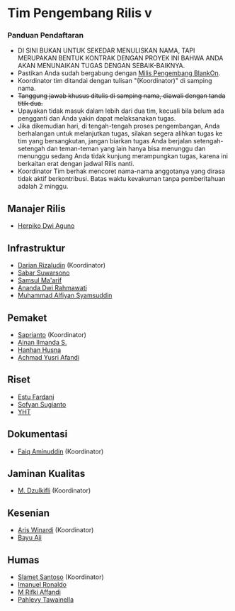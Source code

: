 # Tim Pengembang Rilis v

### Panduan Pendaftaran

- DI SINI BUKAN UNTUK SEKEDAR MENULISKAN NAMA, TAPI MERUPAKAN BENTUK KONTRAK DENGAN PROYEK INI BAHWA ANDA AKAN MENUNAIKAN TUGAS DENGAN SEBAIK-BAIKNYA.
- Pastikan Anda sudah bergabung dengan [Milis Pengembang BlankOn](https://groups.google.com/group/BlankOn-dev).
- Koordinator tim ditandai dengan tulisan "(Koordinator)" di samping nama.
- ~~Tanggung jawab khusus ditulis di samping nama, diawali dengan tanda titik dua.~~
- Upayakan tidak masuk dalam lebih dari dua tim, kecuali bila belum ada pengganti dan Anda yakin dapat melaksanakan tugas.
- Jika dikemudian hari, di tengah-tengah proses pengembangan, Anda berhalangan untuk melanjutkan tugas, silakan segera alihkan tugas ke tim yang bersangkutan, jangan biarkan tugas Anda berjalan setengah-setengah dan teman-teman yang lain hanya bisa menunggu dan menunggu sedang Anda tidak kunjung merampungkan tugas, karena ini berkaitan erat dengan jadwal Rilis nanti.
- Koordinator Tim berhak mencoret nama-nama anggotanya yang dirasa tidak aktif berkontribusi. Batas waktu kevakuman tanpa pemberitahuan adalah 2 minggu.

## Manajer Rilis

- [Herpiko Dwi Aguno](https://github.com/herpiko)

## Infrastruktur

- [Darian Rizaludin](https://github.com/darianrizaludin) (Koordinator)
- [Sabar Suwarsono](https://github.com/soewarsono)
- [Samsul Ma'arif](https://github.com/samsulmaarif)
- [Ananda Dwi Rahmawati](https://github.com/misskecupbung)
- [Muhammad Alfiyan Syamsuddin](https://github.com/alfiyansys)

## Pemaket
- [Saprianto](https://github.com/antosamalona) (Koordinator)
- [Ainan Ilmanda S.](https://github.com/ainandoo)
- [Hanhan Husna](https://github.com/hahn)
- [Achmad Yusri Afandi](https://github.com/yusrideb)

## Riset

- [Estu Fardani](https://github.com/tuanpembual)
- [Sofyan Sugianto](https://github.com/artemtech)
- [YHT](https://github.com/yht)

## Dokumentasi
- [Faiq Aminuddin](https://github.com/FaiqAminuddin) (Koordinator)

## Jaminan Kualitas
- [M. Dzulkifli](https://github.com/mdzulkifli) (Koordinator)

## Kesenian

- [Aris Winardi](http://github.com/winardiaris/) (Koordinator)
- [Bayu Aji](http://github.com/bajinra/)

## Humas

- [Slamet Santoso](http://github.com/slamets75/) (Koordinator)
- [Imanuel Ronaldo](http://github.com/nathanael79)
- [M Rifki Affandi](http://github.com/rifkiaz)
- [Pahlevy Tawainella](http://github.com/levay08)
